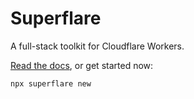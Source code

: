 # Superflare

A full-stack toolkit for Cloudflare Workers.

[Read the docs](https://superflare.dev), or get started now:

```bash
npx superflare new
```
